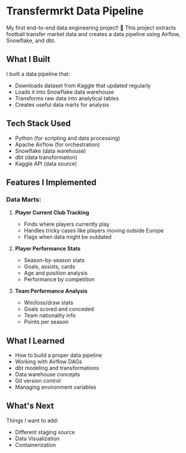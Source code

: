 # Transfermrkt Data Pipeline

My first end-to-end data engineering project! 🎉 
This project extracts football transfer market data and creates a data pipeline using Airflow, Snowflake, and dbt.

## What I Built

I built a data pipeline that:
- Downloads dataset from Kaggle that updated regularly
- Loads it into Snowflake data warehouse
- Transforms raw data into analytical tables
- Creates useful data marts for analysis

## Tech Stack Used
- Python (for scripting and data processing)
- Apache Airflow (for orchestration)
- Snowflake (data warehouse)
- dbt (data transformation)
- Kaggle API (data source)

## Features I Implemented

### Data Marts:
1. **Player Current Club Tracking**
   - Finds where players currently play
   - Handles tricky cases like players moving outside Europe
   - Flags when data might be outdated

2. **Player Performance Stats**
   - Season-by-season stats
   - Goals, assists, cards
   - Age and position analysis
   - Performance by competition

3. **Team Performance Analysis**
   - Win/loss/draw stats
   - Goals scored and conceded
   - Team nationality info
   - Points per season

## What I Learned
- How to build a proper data pipeline
- Working with Airflow DAGs
- dbt modeling and transformations
- Data warehouse concepts
- Git version control
- Managing environment variables

## What's Next
Things I want to add:
- Different staging source
- Data Visualization
- Containerization
